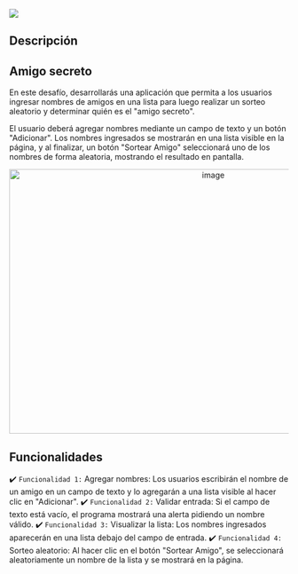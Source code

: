 <p align="left">
<img src="https://img.shields.io/badge/STATUS-EN%20DESAROLLO-green">
</p>

## Descripción
## Amigo secreto
En este desafío, desarrollarás una aplicación que permita a los usuarios ingresar nombres de amigos en una lista para luego realizar un sorteo aleatorio y determinar quién es el "amigo secreto".

El usuario deberá agregar nombres mediante un campo de texto y un botón "Adicionar". Los nombres ingresados se mostrarán en una lista visible en la página, y al finalizar, un botón "Sortear Amigo" seleccionará uno de los nombres de forma aleatoria, mostrando el resultado en pantalla.

<p align="center">
<img width="720" height="477" alt="image" src="https://github.com/user-attachments/assets/8c0ce876-93f4-450a-b0e5-878cbe325c6a" />
</p>

## Funcionalidades
:heavy_check_mark: `Funcionalidad 1:` Agregar nombres: Los usuarios escribirán el nombre de un amigo en un campo de texto y lo agregarán a una lista visible al hacer clic en "Adicionar".
:heavy_check_mark: `Funcionalidad 2:` Validar entrada: Si el campo de texto está vacío, el programa mostrará una alerta pidiendo un nombre válido.
:heavy_check_mark: `Funcionalidad 3:` Visualizar la lista: Los nombres ingresados aparecerán en una lista debajo del campo de entrada.
:heavy_check_mark: `Funcionalidad 4:` Sorteo aleatorio: Al hacer clic en el botón "Sortear Amigo", se seleccionará aleatoriamente un nombre de la lista y se mostrará en la página.
